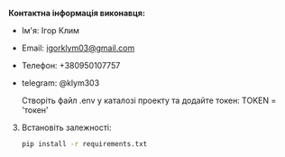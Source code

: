 
**Контактна інформація виконавця:**

- Ім'я: Ігор Клим
- Email: igorklym03@gmail.com
- Телефон: +380950107757
- telegram: @klym303


    Створіть файл .env у каталозі проекту та додайте токен:
TOKEN = 'токен'
    

3. Встановіть залежності:

    ```bash
    pip install -r requirements.txt


